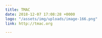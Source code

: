 ```yaml
---
title: TMAC
date: 2018-12-07 17:08:28 +0000
logo: "/assets/img/uploads/image-166.png"
link: http://tmac.org

---
```

